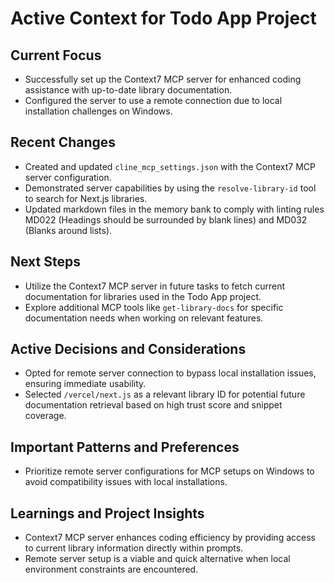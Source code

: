 # Active Context for Todo App Project

## Current Focus

- Successfully set up the Context7 MCP server for enhanced coding assistance with up-to-date library documentation.
- Configured the server to use a remote connection due to local installation challenges on Windows.

## Recent Changes

- Created and updated `cline_mcp_settings.json` with the Context7 MCP server configuration.
- Demonstrated server capabilities by using the `resolve-library-id` tool to search for Next.js libraries.
- Updated markdown files in the memory bank to comply with linting rules MD022 (Headings should be surrounded by blank lines) and MD032 (Blanks around lists).

## Next Steps

- Utilize the Context7 MCP server in future tasks to fetch current documentation for libraries used in the Todo App project.
- Explore additional MCP tools like `get-library-docs` for specific documentation needs when working on relevant features.

## Active Decisions and Considerations

- Opted for remote server connection to bypass local installation issues, ensuring immediate usability.
- Selected `/vercel/next.js` as a relevant library ID for potential future documentation retrieval based on high trust score and snippet coverage.

## Important Patterns and Preferences

- Prioritize remote server configurations for MCP setups on Windows to avoid compatibility issues with local installations.

## Learnings and Project Insights

- Context7 MCP server enhances coding efficiency by providing access to current library information directly within prompts.
- Remote server setup is a viable and quick alternative when local environment constraints are encountered.

